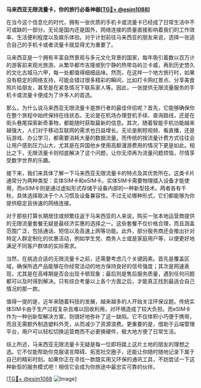 **马来西亚无限流量卡，你的旅行必备神器[[TG💪+ @esim1088](https://t.me/s/esim1088)]**

在当今这个信息化的时代，拥有一张优质的手机卡或流量卡已经成了日常生活中不可或缺的一部分。无论是国内还是国外，网络连接的质量直接影响着我们的工作效率、生活便利程度以及娱乐体验。对于计划前往马来西亚的朋友来说，选择一张适合自己的手机卡或者流量卡就显得尤为重要了。

马来西亚是一个拥有丰富自然景观与多元文化背景的国家，每年吸引着数以百万计的游客前来观光旅游。从繁华都市吉隆坡到宁静的热带岛屿兰卡威，再到历史悠久的文化古城马六甲，每一处都值得细细品味。然而，在这样一个地方旅行时，如果没有稳定的网络支持，可能会错过很多精彩的瞬间，比如打卡网红景点、分享美食照片给朋友，甚至是在紧急情况下联系家人等。因此，一张提供无限流量服务的手机卡或流量卡便成为了许多人的首选。

那么，为什么说马来西亚无限流量卡是旅行者的最佳伴侣呢？首先，它能够确保你在整个旅程中始终保持在线状态。无论是在机场办理登机手续、查询路线，还是在街头巷尾探索新奇事物，都能随时获取最新的信息。其次，随着智能手机功能越来越强大，人们对于移动互联网的需求也日益增长。无论是刷短视频、看直播，还是玩游戏、办公学习，都需要消耗大量的数据流量。而传统的按流量计费方式往往会让用户感到压力山大，尤其是在异国他乡使用高额漫游费用的情况下更是如此。相比之下，无限流量卡则彻底解决了这个问题，让你无须再为流量问题烦恼，尽情享受数字世界的乐趣。

接下来，我们来具体了解一下马来西亚无限流量卡的特点及其优势所在。这类卡片通常分为两种类型：实体SIM卡和eSIM卡。实体SIM卡需要物理插入设备才能使用，而eSIM卡则是通过虚拟形式存储于设备内部的一种新型技术。两者各有千秋，具体选择取决于个人习惯及设备兼容性。不过无论哪种形式，它们都能够为你提供稳定且快速的网络连接。

对于那些打算长期居住或频繁往返于马来西亚的人来说，购买一张本地运营商提供的无限流量套餐无疑是最经济实惠的选择之一。这些套餐不仅价格合理，而且涵盖范围广泛，包括通话、短信以及高速上网等功能。此外，部分服务商还会推出针对特定人群定制化的优惠活动，例如学生党、商务人士或是家庭用户等，以便更好地满足不同客户群体的实际需求。

当然，在挑选合适的无限流量卡之前，还需要考虑几个关键因素。首先是覆盖区域，确保所选产品能够在你经常活动的地方保持良好的信号强度；其次是网速表现，尤其是在高峰期是否会出现卡顿现象；最后则是售后服务质量，遇到任何问题都可以及时得到解决。只有综合考量以上各个方面之后，才能真正找到最适合自己情况的那一款。

值得一提的是，近年来随着科技的发展，越来越多的人开始关注环保议题。传统实体SIM卡由于生产过程复杂且难以回收利用，对环境造成了较大负担。而eSIM卡作为一种创新型解决方案，则很好地弥补了这一缺陷。它不仅体积小巧便于携带，而且无需额外制造塑料外壳，从而减少了资源浪费。更重要的是，借助于云端管理平台，用户可以轻松切换运营商而不必更换硬件，极大地方便了日常生活。

综上所述，马来西亚无限流量卡无疑是每一位即将踏上这片土地的朋友的理想之选。它不仅能帮助你克服语言障碍、拓宽社交圈子，还能让你随时随地记录下属于自己的精彩时刻。如果你正在寻找一款既实用又环保的通讯工具，不妨尝试一下这种新型的服务模式吧！相信它会成为你旅途中最忠实可靠的伙伴。

[[TG💪+ @esim1088](https://t.me/s/esim1088) ![Image](https://i.postimg.cc/4NQfJmqS/Snipaste-2025-05-13-00-14-12.png)]